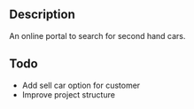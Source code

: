 ## Description
An online portal to search for second hand cars.

## Todo
  * Add sell car option for customer
  * Improve project structure 
